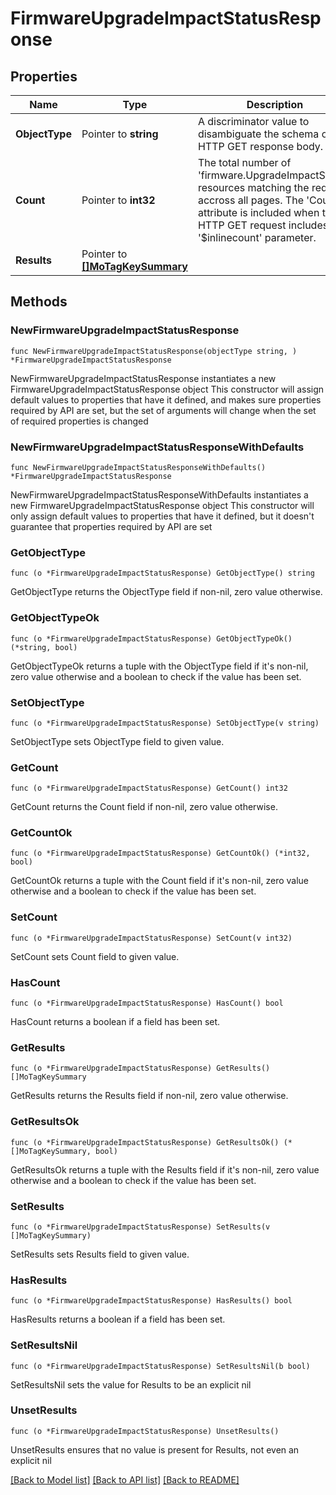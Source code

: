 # FirmwareUpgradeImpactStatusResponse

## Properties

Name | Type | Description | Notes
------------ | ------------- | ------------- | -------------
**ObjectType** | Pointer to **string** | A discriminator value to disambiguate the schema of a HTTP GET response body. | 
**Count** | Pointer to **int32** | The total number of &#39;firmware.UpgradeImpactStatus&#39; resources matching the request, accross all pages. The &#39;Count&#39; attribute is included when the HTTP GET request includes the &#39;$inlinecount&#39; parameter. | [optional] 
**Results** | Pointer to [**[]MoTagKeySummary**](mo.TagKeySummary.md) |  | [optional] 

## Methods

### NewFirmwareUpgradeImpactStatusResponse

`func NewFirmwareUpgradeImpactStatusResponse(objectType string, ) *FirmwareUpgradeImpactStatusResponse`

NewFirmwareUpgradeImpactStatusResponse instantiates a new FirmwareUpgradeImpactStatusResponse object
This constructor will assign default values to properties that have it defined,
and makes sure properties required by API are set, but the set of arguments
will change when the set of required properties is changed

### NewFirmwareUpgradeImpactStatusResponseWithDefaults

`func NewFirmwareUpgradeImpactStatusResponseWithDefaults() *FirmwareUpgradeImpactStatusResponse`

NewFirmwareUpgradeImpactStatusResponseWithDefaults instantiates a new FirmwareUpgradeImpactStatusResponse object
This constructor will only assign default values to properties that have it defined,
but it doesn't guarantee that properties required by API are set

### GetObjectType

`func (o *FirmwareUpgradeImpactStatusResponse) GetObjectType() string`

GetObjectType returns the ObjectType field if non-nil, zero value otherwise.

### GetObjectTypeOk

`func (o *FirmwareUpgradeImpactStatusResponse) GetObjectTypeOk() (*string, bool)`

GetObjectTypeOk returns a tuple with the ObjectType field if it's non-nil, zero value otherwise
and a boolean to check if the value has been set.

### SetObjectType

`func (o *FirmwareUpgradeImpactStatusResponse) SetObjectType(v string)`

SetObjectType sets ObjectType field to given value.


### GetCount

`func (o *FirmwareUpgradeImpactStatusResponse) GetCount() int32`

GetCount returns the Count field if non-nil, zero value otherwise.

### GetCountOk

`func (o *FirmwareUpgradeImpactStatusResponse) GetCountOk() (*int32, bool)`

GetCountOk returns a tuple with the Count field if it's non-nil, zero value otherwise
and a boolean to check if the value has been set.

### SetCount

`func (o *FirmwareUpgradeImpactStatusResponse) SetCount(v int32)`

SetCount sets Count field to given value.

### HasCount

`func (o *FirmwareUpgradeImpactStatusResponse) HasCount() bool`

HasCount returns a boolean if a field has been set.

### GetResults

`func (o *FirmwareUpgradeImpactStatusResponse) GetResults() []MoTagKeySummary`

GetResults returns the Results field if non-nil, zero value otherwise.

### GetResultsOk

`func (o *FirmwareUpgradeImpactStatusResponse) GetResultsOk() (*[]MoTagKeySummary, bool)`

GetResultsOk returns a tuple with the Results field if it's non-nil, zero value otherwise
and a boolean to check if the value has been set.

### SetResults

`func (o *FirmwareUpgradeImpactStatusResponse) SetResults(v []MoTagKeySummary)`

SetResults sets Results field to given value.

### HasResults

`func (o *FirmwareUpgradeImpactStatusResponse) HasResults() bool`

HasResults returns a boolean if a field has been set.

### SetResultsNil

`func (o *FirmwareUpgradeImpactStatusResponse) SetResultsNil(b bool)`

 SetResultsNil sets the value for Results to be an explicit nil

### UnsetResults
`func (o *FirmwareUpgradeImpactStatusResponse) UnsetResults()`

UnsetResults ensures that no value is present for Results, not even an explicit nil

[[Back to Model list]](../README.md#documentation-for-models) [[Back to API list]](../README.md#documentation-for-api-endpoints) [[Back to README]](../README.md)


